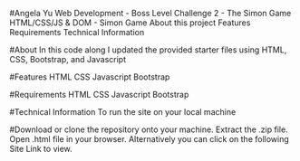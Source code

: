 #Angela Yu Web Development - Boss Level Challenge 2 - The Simon Game
HTML/CSS/JS & DOM - Simon Game
About this project
Features
Requirements
Technical Information

#About
In this code along I updated the provided starter files using HTML, CSS, Bootstrap, and Javascript


#Features
 HTML
 CSS
 Javascript
 Bootstrap

#Requirements
HTML
CSS
Javascript
Bootstrap

#Technical Information
To run the site on your local machine

#Download or clone the repository onto your machine.
Extract the .zip file.
Open .html file in your browser.
Alternatively you can click on the following Site Link to view.
